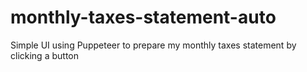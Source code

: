 # monthly-taxes-statement-auto
Simple UI using Puppeteer to prepare my monthly taxes statement by clicking a button
